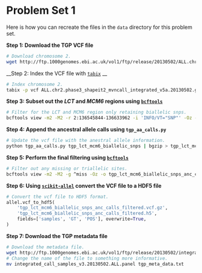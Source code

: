 # Problem Set 1

Here is how you can recreate the files in the `data` directory for this problem set.

__Step 1: Download the TGP VCF file__

```bash
# Download chromosome 2.
wget http://ftp.1000genomes.ebi.ac.uk/vol1/ftp/release/20130502/ALL.chr2.phase3_shapeit2_mvncall_integrated_v5a.20130502.genotypes.vcf.gz
```



__Step 2: Index the VCF file with [`tabix`](http://www.htslib.org/doc/tabix.html) __

```bash
# Index chromosome 2.
tabix -p vcf ALL.chr2.phase3_shapeit2_mvncall_integrated_v5a.20130502.genotypes.vcf.gz
```



__Step 3: Subset out the _LCT_  and _MCM6_ regions using [`bcftools`](https://samtools.github.io/bcftools/bcftools.html)__

```bash
# Filter for the LCT and MCM6 region only retaining biallelic snps.
bcftools view -m2 -M2 -r 2:136545844-136633962 -i 'INFO/VT="SNP"' -Oz -o tgp_lct_mcm6_biallelic_snps.vcf.gz ALL.chr2.phase3_shapeit2_mvncall_integrated_v5a.20130502.genotypes.vcf.gz
```



__Step 4: Append the ancestral allele calls using `tgp_aa_calls.py`__

```bash
# Update the vcf file with the anestral allele information.
python tgp_aa_calls.py tgp_lct_mcm6_biallelic_snps | bgzip > tgp_lct_mcm6_biallelic_snps_anc_calls_unfiltered.vcf.gz
```



__Step 5: Perform the final filtering using [`bcftools`](https://samtools.github.io/bcftools/bcftools.html)__

```bash
# Filter out any missing or triallelic sites.
bcftools view -m2 -M2 -g ^miss -Oz -o tgp_lct_mcm6_biallelic_snps_anc_calls_filtered.vcf.gz tgp_lct_mcm6_biallelic_snps_anc_calls_unfiltered.vcf.gz
```



__Step 6: Using [`scikit-allel`](https://scikit-allel.readthedocs.io/en/stable/) convert the VCF file to a HDF5 file__

```python
# Convert the vcf file to HDF5 format.
allel.vcf_to_hdf5(
    'tgp_lct_mcm6_biallelic_snps_anc_calls_filtered.vcf.gz',
    'tgp_lct_mcm6_biallelic_snps_anc_calls_filtered.h5',
    fields=['samples', 'GT', 'POS'], overwrite=True,
)
```



__Step 7: Download the TGP metadata file__

```bash
# Download the metadata file.
wget http://ftp.1000genomes.ebi.ac.uk/vol1/ftp/release/20130502/integrated_call_samples_v3.20130502.ALL.panel
# Change the name of the file to something more informative.
mv integrated_call_samples_v3.20130502.ALL.panel tgp_meta_data.txt
```

